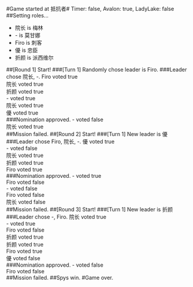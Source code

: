#Game started at 抵抗者#
Timer: false, Avalon: true, LadyLake: false
##Setting roles...
+ 院长 is 梅林
+ \- is 莫甘娜
+ Firo is 刺客
+ 優 is 忠臣
+ 折颜 is 派西维尔


##[Round 1] Start!
###[Turn 1] Randomly chose leader is Firo.
###Leader chose 院长, -.
Firo voted true  
院长 voted true  
折颜 voted true  
\- voted true  
院长 voted true  
優 voted true  
###Nomination approved.
\- voted false  
院长 voted true  
##Mission failed.
##[Round 2] Start!
###[Turn 1] New leader is 優
###Leader chose Firo, 院长, -.
優 voted true  
\- voted false  
院长 voted true  
折颜 voted true  
Firo voted true  
###Nomination approved.
\- voted true  
Firo voted false  
\- voted false  
Firo voted false  
院长 voted false  
##Mission failed.
##[Round 3] Start!
###[Turn 1] New leader is 折颜
###Leader chose -, Firo.
院长 voted true  
\- voted true  
Firo voted false  
折颜 voted true  
折颜 voted true  
Firo voted true  
優 voted false  
###Nomination approved.
\- voted false  
Firo voted false  
##Mission failed.
##Spys win.
#Game over.

